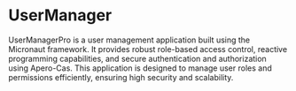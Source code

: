 # UserManager
UserManagerPro is a user management application built using the Micronaut framework. It provides robust role-based access control, reactive programming capabilities, and secure authentication and authorization using Apero-Cas. This application is designed to manage user roles and permissions efficiently, ensuring high security and scalability.
